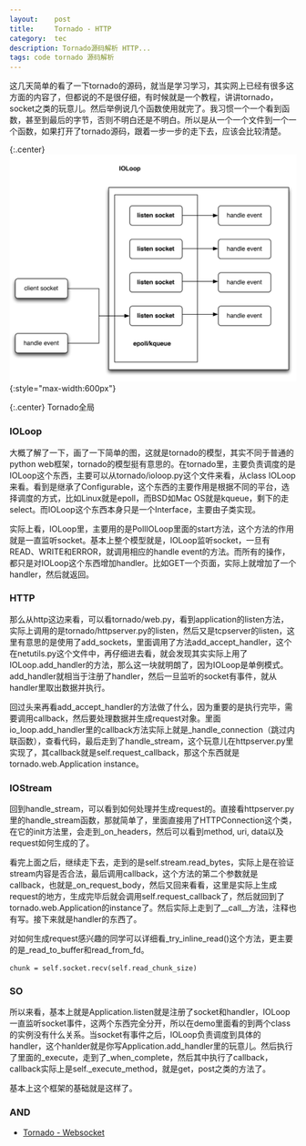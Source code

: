 ```yaml
---
layout:    post
title:     Tornado - HTTP
category:  tec
description: Tornado源码解析 HTTP...
tags: code tornado 源码解析
---
```

这几天简单的看了一下tornado的源码，就当是学习学习，其实网上已经有很多这方面的内容了，但都说的不是很仔细，有时候就是一个教程，讲讲tornado，socket之类的玩意儿。然后举例说几个函数使用就完了。我习惯一个一个看到函数，甚至到最后的字节，否则不明白还是不明白。所以是从一个一个文件到一个一个函数，如果打开了tornado源码，跟着一步一步的走下去，应该会比较清楚。

{:.center}
![tornado](/images/2014/tornado.png){:style="max-width:600px"}

{:.center}
Tornado全局

### IOLoop ###

大概了解了一下，画了一下简单的图，这就是tornado的模型，其实不同于普通的python web框架，tornado的模型挺有意思的。在tornado里，主要负责调度的是IOLoop这个东西，主要可以从tornado/ioloop.py这个文件来看，从class IOLoop来看。看到是继承了Configurable，这个东西的主要作用是根据不同的平台，选择调度的方式，比如Linux就是epoll，而BSD如Mac OS就是kqueue，剩下的走select。而IOLoop这个东西本身只是一个Interface，主要由子类实现。

实际上看，IOLoop里，主要用的是PollIOLoop里面的start方法，这个方法的作用就是一直监听socket。基本上整个模型就是，IOLoop监听socket，一旦有READ、WRITE和ERROR，就调用相应的handle event的方法。而所有的操作，都只是对IOLoop这个东西增加handler。比如GET一个页面，实际上就增加了一个handler，然后就返回。

### HTTP ###

那么从http这边来看，可以看tornado/web.py，看到application的listen方法，实际上调用的是tornado/httpserver.py的listen，然后又是tcpserver的listen，这里有意思的是使用了add\_sockets，里面调用了方法add\_accept\_handler，这个在netutils.py这个文件中，再仔细进去看，就会发现其实实际上用了IOLoop.add_handler的方法，那么这一块就明朗了，因为IOLoop是单例模式。add\_handler就相当于注册了handler，然后一旦监听的socket有事件，就从handler里取出数据并执行。

回过头来再看add\_accept\_handler的方法做了什么，因为重要的是执行完毕，需要调用callback，然后要处理数据并生成request对象。里面io\_loop.add\_handler里的callback方法实际上就是\_handle\_connection（跳过内联函数），查看代码，最后走到了handle\_stream，这个玩意儿在httpserver.py里实现了，其callback就是self.request_callback，那这个东西就是tornado.web.Application instance。

### IOStream ###

回到handle_stream，可以看到如何处理并生成request的。直接看httpserver.py里的handle\_stream函数，那就简单了，里面直接用了HTTPConnection这个类，在它的init方法里，会走到\_on\_headers，然后可以看到method, uri, data以及request如何生成的了。

看完上面之后，继续走下去，走到的是self.stream.read_bytes，实际上是在验证stream内容是否合法，最后调用callback，这个方法的第二个参数就是callback，也就是\_on\_request\_body，然后又回来看看，这里是实际上生成request的地方，生成完毕后就会调用self.request\_callback了，然后就回到了tornado.web.Application的instance了。然后实际上走到了\_\_call\_\_方法，注释也有写。接下来就是handler的东西了。

对如何生成request感兴趣的同学可以详细看\_try\_inline\_read()这个方法，更主要的是\_read\_to\_buffer和read\_from\_fd。

    chunk = self.socket.recv(self.read_chunk_size)

### SO ###

所以来看，基本上就是Application.listen就是注册了socket和handler，IOLoop一直监听socket事件，这两个东西完全分开，所以在demo里面看的到两个class的实例没有什么关系。当socket有事件之后，IOLoop负责调度到具体的handler，这个hanlder就是你写Application.add_handler里的玩意儿。然后执行了里面的\_execute，走到了\_when\_complete，然后其中执行了callback，callback实际上是self.\_execute\_method，就是get，post之类的方法了。

基本上这个框架的基础就是这样了。

### AND ###

* [Tornado - Websocket](/tornado-source-code-websocket/)
